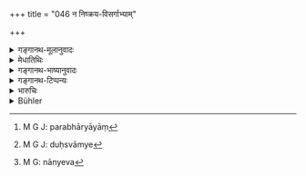 +++
title = "046 न निष्क्रय-विसर्गाभ्याम्"

+++

<details><summary>गङ्गानथ-मूलानुवादः</summary>

Either by sale or by repudiation the wife is not released from her husband; such is the law that we know, as originally propounded by prajapati.—(46)
</details>

<details><summary>मेधातिथिः</summary>
<u>अथ</u> मन्येत-  

> धनादिदानेन क्रीत्वा स्वीयाः करिष्यन्ते परभार्याः,[^१०८]  
ततो विनिवृत्ते पर-स्वाम्ये[^१०९] तज्-जातो जनयितुः पुत्रो भवति 

इति।


[^१०९]:
     M G J: duḥsvāmye


[^१०८]:
     M G J: parabhāryāyāṃ

<u>एतन्</u> न । यतो न शक्या भार्यात्वेन निष्कसहस्रैर् अप्य् अन्यदीयाः स्वत्वम् आनेतुम् । 

नापि भर्त्रा त्यक्ता प्रहीण-द्रव्यतया प्रतिग्रहीतुः स्वत्वम् आपद्यते ।  
यत "उद्वहेत" (म्ध् ३.४) इति कर्त्रभिप्राय-क्रिया-फल-विषयाद् आत्मनेपदाल् लिङ्गान्  
नान्येन[^११०] संस्कृता ऽन्यस्य भार्या भवति ।  
यथा नाहवनीयादय आधातुर्  
अन्यस्य क्रियादिना ऽऽहवनीयादि-व्यपदेश्याः । 

**निष्क्रयो** विक्रयो विनिमयश् च ।  
**विसर्गस्** त्यागः ।  
ताभ्यां **न मुच्यते,** न भार्यात्वम् अस्या अपैति ॥ ९.४६ ॥


[^११०]:
     M G: nānyeva
</details>

<details><summary>गङ्गानथ-भाष्यानुवादः</summary>

Some one may have the following notion:—“Other men’s wives may be made one’s *own* by paying money to the husband, and the difficulty regarding ownership being thus removed, the son horn of her would belong to the begetter.”

This is declared to be not possible. Wives of other men cannot be made one's own even by the paying of a thousand gold-coins.

Nor, when she is abandoned by her husband on account of poverty, can the wife belong to the man who receives her.

The reason for this lies in the fact that verse 3.4, which contains the injunction of marriage, uses the verb ‘*udvaheta*’ (‘shall take’), in the *Ātmanepada* form, which clearly indicates that the woman who has been ‘taken’ through the sacramental rites by one man cannot he the ‘wife’ of any other man; just as the ‘*āhavanīya*’ (sacrificial Fire) cannot he regarded as being so for any other person save the one who has kindled it with the prescribed rites.

‘*Sale*’ stands for *purchase* as well as *exchange*; and ‘*Repudiation*’ for *abandoning*. By neither of them is the wife ‘*released*’— lose the character of ‘wife.’—(46)
</details>

<details><summary>गङ्गानथ-टिप्पन्यः</summary>

This verse is quoted in *Smṛtitattva* (II, p. 149), which explains ‘*niṣkraya*’ as *selling* and ‘*visarga*’ as *renouncing*, *divorcing*.
</details>

<details><summary>भारुचिः</summary>

एतद् दर्शयत्य् अनेन  
न परस्त्री केनचित् क्रयेण प्रतिग्रहेण वा  
ऽऽत्मीया धर्मतः शक्या कर्तुम् ।  
यतो ऽस्य बीज-नाशः - परस्यावश्यं-भावि--क्षेत्र-प्राधान्यात् ।  
तथा च लोके ॥ ९.४६ ॥
</details>

<details><summary>Bühler</summary>

046	Neither by sale nor by repudiation is a wife released from her husband; such we know the law to be, which the Lord of creatures (Pragapati) made of old.
</details>
